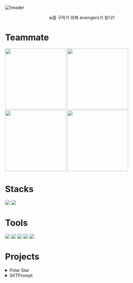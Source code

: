 ![header](https://capsule-render.vercel.app/api?type=waving&color=ff0000&height=300&section=header&text=AiVengers&animation=twinkling&desc=ai&descSize=30&descAlign=30&descAlignY=55&fontsize=60&fontColor=FFFFFF&fontAlign=30&fontAlignY=30)
<p align='center'> ai를 구하기 위해 aivengers가 왔다!! </p>

# Teammate

<img src="https://github.com/KDT-AiVENGERS/.github/assets/74997173/851aebb2-ed0e-4de4-92cb-a246e23f7b19" width="200" height="200">
<img src="https://github.com/KDT-AiVENGERS/.github/assets/74997173/9585410f-1ff2-4dfa-b4f9-6a5dea49829e" width="200" height="200">
<img src="https://github.com/KDT-AiVENGERS/.github/assets/74997173/75e85f83-a05d-4791-abfe-6ff0d9a73235" width="200" height="200">
<img src="https://github.com/KDT-AiVENGERS/.github/assets/74997173/6c65fd23-73c0-4d27-ab55-5f17367f7573" width="200" height="200">

# Stacks
<img src="https://img.shields.io/badge/python-3776AB?style=for-the-badge&logo=python&logoColor=white">
<img src="https://img.shields.io/badge/JavaScript-f7df1e?style=for-the-badge&logo=JavaScript&logoColor=white">

# Tools
<img src="https://img.shields.io/badge/GitHub-181717?style=for-the-badge&logo=GitHub&logoColor=white">
<img src="https://img.shields.io/badge/VScode-007ACC?style=for-the-badge&logo=visualstudiocode&logoColor=white">
<img src="https://img.shields.io/badge/PyTorch-EE4C2C?style=for-the-badge&logo=PyTorch&logoColor=white">
<img src="https://img.shields.io/badge/pandas-150458?style=for-the-badge&logo=pandas&logoColor=white">
<img src="https://img.shields.io/badge/Selenium-43b02a?style=for-the-badge&logo=Selenium&logoColor=white">


# Projects

<details>
<summary>Polar Star</summary>

## Polar Star

<img src="https://github.com/KDT-AiVENGERS/.github/assets/74997173/30a60453-9eb1-4cd0-a159-f5b79aa5fc5e" width= "1000" height="500">

- 구인 공고(job description)분석 기반 직무/공고/커리큘럼 추천 서비스   
    -> 서비스 확인하러 가기 [Polar Star](https://github.com/KDT-AiVENGERS/.github/tree/develop/profile/polarstar)  
    
- 총 4개의 repository로 구성
    - [PolarStar-AIModel](https://github.com/KDT-AiVENGERS/PolarStar-AIModel)
    - [PolarStar_Data](https://github.com/KDT-AiVENGERS/PolarStar_Data)
    - [PolarStar_AIInfra](https://github.com/KDT-AiVENGERS/AIInfra)
    - [PolarStar_Front-End](https://github.com/KDT-AiVENGERS/Front-End)
</details>

<details>
<summary>SKTPrompt</summary>

# 프로젝트 진행중~
